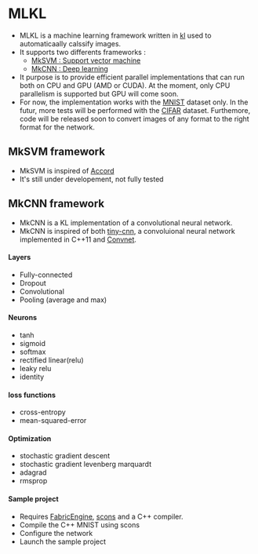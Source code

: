 # MLKL

- MLKL is a machine learning framework written in [kl](http://fabricengine.com/) used to automaticaally calssify images. 
- It supports two differents frameworks :
	* [MkSVM : Support vector machine](#MkSVM-framework)
	* [MkCNN : Deep learning](#MkCNN-framework)
- It purpose is to provide efficient parallel implementations that can run both on CPU and GPU (AMD or CUDA). At the moment, only CPU parallelism is supported but GPU will come soon.
- For now, the implementation works with the [MNIST](http://yann.lecun.com/exdb/mnist/) dataset only. In the futur, more tests will be performed with the [CIFAR](http://www.cs.toronto.edu/~kriz/cifar.html) dataset. Furthemore, code will be released soon to convert images of any format to the right format for the network.



## MkSVM framework
- MkSVM is inspired of [Accord](http://accord-framework.net/)
- It's still under developement, not fully tested
 



## MkCNN framework
- MkCNN is a KL implementation of a convolutional neural network.
- MkCNN is inspired of both [tiny-cnn](https://github.com/nyanp/tiny-cnn/wiki), a convoluional neural network implemented in C++11 and [Convnet](https://code.google.com/p/cuda-convnet/).

#### Layers
* Fully-connected
* Dropout
* Convolutional
* Pooling (average and max)

#### Neurons
* tanh
* sigmoid
* softmax
* rectified linear(relu)
* leaky relu
* identity

#### loss functions
* cross-entropy
* mean-squared-error

#### Optimization
* stochastic gradient descent
* stochastic gradient levenberg marquardt
* adagrad
* rmsprop


#### Sample project
* Requires [FabricEngine](http://fabricengine.com/get-fabric/), [scons](http://www.scons.org/) and a C++ compiler.
* Compile the C++ MNIST using scons
* Configure the network
* Launch the sample project
 
